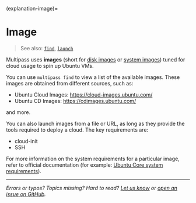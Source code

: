 (explanation-image)=
# Image

> See also: [`find`](/reference/command-line-interface/find), [`launch`](/reference/command-line-interface/launch)

Multipass uses **images** (short for [disk images](https://en.wikipedia.org/wiki/Disk_image) or [system images](https://en.wikipedia.org/wiki/System_image)) tuned for cloud usage to spin up Ubuntu VMs. 

You can use `multipass find` to view a list of the available images. These images are obtained from different sources, such as:
* Ubuntu Cloud Images: https://cloud-images.ubuntu.com/
* Ubuntu CD Images: https://cdimages.ubuntu.com/

and more. 

You can also launch images from a file or URL, as long as they provide the tools required to deploy a cloud. The key requirements are:
* cloud-init
* SSH

For more information on the system requirements for a particular image, refer to official documentation (for example: [Ubuntu Core system requirements](https://ubuntu.com/core/docs/system-requirements)).

---

*Errors or typos? Topics missing? Hard to read? <a href="https://docs.google.com/forms/d/e/1FAIpQLSd0XZDU9sbOCiljceh3rO_rkp6vazy2ZsIWgx4gsvl_Sec4Ig/viewform?usp=pp_url&entry.317501128=https://multipass.run/docs/image" target="_blank">Let us know</a> or <a href="https://github.com/canonical/multipass/issues/new/choose" target="_blank">open an issue on GitHub</a>.*

